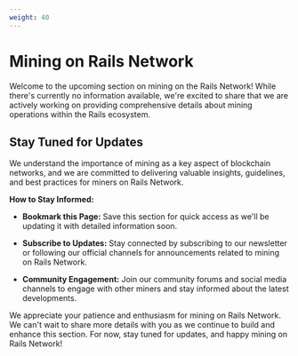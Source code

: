 ```yaml
---
weight: 40
---
```


# Mining on Rails Network

Welcome to the upcoming section on mining on the Rails Network! While there's currently no information available, we're excited to share that we are actively working on providing comprehensive details about mining operations within the Rails ecosystem.

## Stay Tuned for Updates

We understand the importance of mining as a key aspect of blockchain networks, and we are committed to delivering valuable insights, guidelines, and best practices for miners on Rails Network.

**How to Stay Informed:**

- **Bookmark this Page:** Save this section for quick access as we'll be updating it with detailed information soon.

- **Subscribe to Updates:** Stay connected by subscribing to our newsletter or following our official channels for announcements related to mining on Rails Network.

- **Community Engagement:** Join our community forums and social media channels to engage with other miners and stay informed about the latest developments.

We appreciate your patience and enthusiasm for mining on Rails Network. We can't wait to share more details with you as we continue to build and enhance this section. For now, stay tuned for updates, and happy mining on Rails Network!

